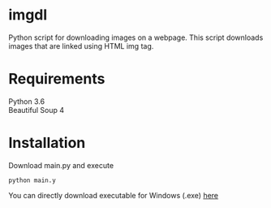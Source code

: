 # imgdl
Python script for downloading images on a webpage.
This script downloads images that are linked using HTML img tag.
# Requirements
Python 3.6  
Beautiful Soup 4  
# Installation
Download main.py and execute

    python main.y  
You can directly download executable for Windows (.exe) [here](https://github.com/ristri/imgdl/releases)
